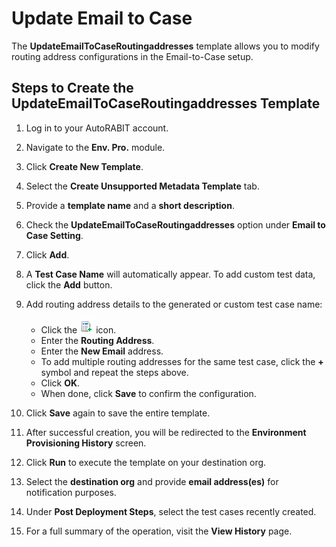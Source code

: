 # Update Email to Case

The **UpdateEmailToCaseRoutingaddresses** template allows you to modify routing address configurations in the Email-to-Case setup.

## Steps to Create the UpdateEmailToCaseRoutingaddresses Template

1. Log in to your AutoRABIT account.
2. Navigate to the **Env. Pro.** module.
3. Click **Create New Template**.
4. Select the **Create Unsupported Metadata Template** tab.
5. Provide a **template name** and a **short description**.
6. Check the **UpdateEmailToCaseRoutingaddresses** option under **Email to Case Setting**.
7. Click **Add**.

8. A **Test Case Name** will automatically appear. To add custom test data, click the **Add** button.

9. Add routing address details to the generated or custom test case name:
   - Click the ![Routing Address Icon](../../../../../../.gitbook/assets/image%20(68).png) icon.
   - Enter the **Routing Address**.
   - Enter the **New Email** address.
   - To add multiple routing addresses for the same test case, click the **+** symbol and repeat the steps above.
   - Click **OK**.
   - When done, click **Save** to confirm the configuration.

10. Click **Save** again to save the entire template.
11. After successful creation, you will be redirected to the **Environment Provisioning History** screen.
12. Click **Run** to execute the template on your destination org.
13. Select the **destination org** and provide **email address(es)** for notification purposes.
14. Under **Post Deployment Steps**, select the test cases recently created.
15. For a full summary of the operation, visit the **View History** page.

